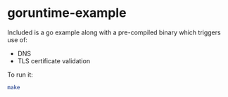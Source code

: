 goruntime-example
=================

Included is a go example along with a pre-compiled binary which triggers use of:

- DNS
- TLS certificate validation

To run it:

```sh
make
```
